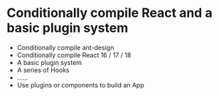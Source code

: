 # Conditionally compile React and a basic plugin system

- Conditionally compile ant-design
- Conditionally compile React 16 / 17 / 18
- A basic plugin system
- A series of Hooks
- ......
- Use plugins or components to build an App